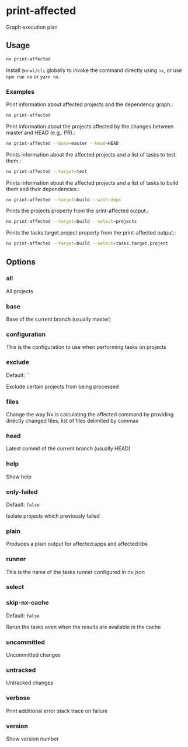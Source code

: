 # print-affected

Graph execution plan

## Usage

```bash
nx print-affected
```

Install `@nrwl/cli` globally to invoke the command directly using `nx`, or use `npm run nx` or `yarn nx`.

### Examples

Print information about affected projects and the dependency graph.:

```bash
nx print-affected
```

Print information about the projects affected by the changes between master and HEAD (e.g,. PR).:

```bash
nx print-affected --base=master --head=HEAD
```

Prints information about the affected projects and a list of tasks to test them.:

```bash
nx print-affected --target=test
```

Prints information about the affected projects and a list of tasks to build them and their dependencies.:

```bash
nx print-affected --target=build --with-deps
```

Prints the projects property from the print-affected output.:

```bash
nx print-affected --target=build --select=projects
```

Prints the tasks.target.project property from the print-affected output.:

```bash
nx print-affected --target=build --select=tasks.target.project
```

## Options

### all

All projects

### base

Base of the current branch (usually master)

### configuration

This is the configuration to use when performing tasks on projects

### exclude

Default: ``

Exclude certain projects from being processed

### files

Change the way Nx is calculating the affected command by providing directly changed files, list of files delimited by commas

### head

Latest commit of the current branch (usually HEAD)

### help

Show help

### only-failed

Default: `false`

Isolate projects which previously failed

### plain

Produces a plain output for affected:apps and affected:libs

### runner

This is the name of the tasks runner configured in nx.json

### select

### skip-nx-cache

Default: `false`

Rerun the tasks even when the results are available in the cache

### uncommitted

Uncommitted changes

### untracked

Untracked changes

### verbose

Print additional error stack trace on failure

### version

Show version number
